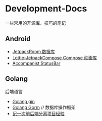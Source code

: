 # Development-Docs
一些常用的开源库、技巧的笔记
## Android
- [JetpackRoom 数据库](/Android/JetpackRoom.MD)
- [Lottie-JetpackCompose Compose 动画库](/Android/Lottie-JetpackCompose.MD)  
- [Accompanist StatusBar](Android/Accompanist.MD)
## Golang
后端语言
- [Golang gin](/Golang/GolangGin.MD)
- [Golang Gorm](/Golang/GolangGorm.md) // 数据库操作框架
- [记一次前后端分离项目经验](/Golang/23-02-05.MD)